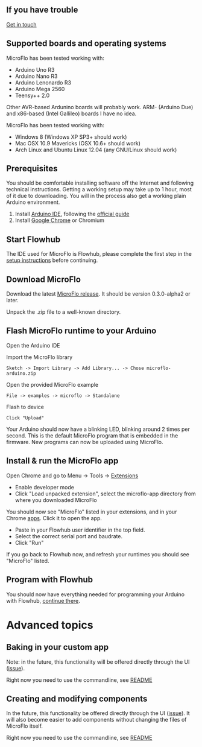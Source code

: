 If you have trouble
--------------------
[Get in touch](../README.md#contact)

Supported boards and operating systems
------------------------------

MicroFlo has been tested working with:
* Arduino Uno R3
* Arduino Nano R3
* Arduino Lenonardo R3
* Arduino Mega 2560
* Teensy++ 2.0

Other AVR-based Ardunino boards will probably work.
ARM- (Arduino Due) and x86-based (Intel Gallileo) boards I have no idea.

MicroFlo has been tested working with:
* Windows 8 (Windows XP SP3+ should work)
* Mac OSX 10.9 Mavericks (OSX 10.6+ should work)
* Arch Linux and Ubuntu Linux 12.04 (any GNU/Linux should work)

Prerequisites
-----------------
You should be comfortable installing software off the Internet and following technical instructions.
Getting a working setup may take up to 1 hour, most of it due to downloading.
You will in the process also get a working plain Arduino environment.

1. Install [Arduino IDE](http://arduino.cc/en/Main/Software#toc2),
  following the [official guide](http://arduino.cc/en/Guide/HomePage)
2. Install [Google Chrome](https://www.google.com/chrome) or Chromium


Start Flowhub 
----------------

The IDE used for MicroFlo is Flowhub, please complete the first step
in the [setup instructions](http://flowhub.io/documentation/getting-started-microflo) before continuing.

Download MicroFlo
-----------------

Download the latest [MicroFlo release](https://github.com/jonnor/microflo/releases).
It should be version 0.3.0-alpha2 or later.

Unpack the .zip file to a well-known directory.


Flash MicroFlo runtime to your Arduino
-------------------------------------
Open the Arduino IDE

Import the MicroFlo library

    Sketch -> Import Library -> Add Library... -> Chose microflo-arduino.zip

Open the provided MicroFlo example

    File -> examples -> microflo -> Standalone

Flash to device

    Click "Upload"

Your Arduino should now have a blinking LED, blinking around 2 times per second.
This is the default MicroFlo program that is embedded in the firmware.
New programs can now be uploaded using MicroFlo.

Install & run the MicroFlo app
---------------------------

Open Chrome and go to Menu -> Tools -> [Extensions](chrome://extensions)

* Enable developer mode
* Click "Load unpacked extension", select the microflo-app directory from where you downloaded MicroFlo

You should now see "MicroFlo" listed in your extensions, and in your Chrome [apps](chrome://apps).
Click it to open the app.

* Paste in your Flowhub user identifier in the top field.
* Select the correct serial port and baudrate.
* Click "Run"

If you go back to Flowhub now, and refresh your runtimes you should see "MicroFlo" listed.


Program with Flowhub
----------------

You should now have everything needed for programming your Arduino with Flowhub,
[continue there](http://flowhub.io/documentation/getting-started-microflo).


Advanced topics
=================

Baking in your custom app
-------------------------

Note: in the future, this functionality will be offered directly through the UI
([issue](https://github.com/jonnor/microflo/issues/20)).

Right now you need to use the commandline, see [README](../README.md)


Creating and modifying components
---------------------------------

In the future, this functionality be offered directly through the UI
([issue](https://github.com/jonnor/microflo/issues/21)).
It will also become easier to add components without changing the files of MicroFlo itself.

Right now you need to use the commandline, see [README](../README.md)
